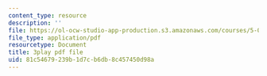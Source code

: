 ```yaml
---
content_type: resource
description: ''
file: https://ol-ocw-studio-app-production.s3.amazonaws.com/courses/5-07sc-biological-chemistry-i-fall-2013/81c54679239b1d7cb6db8c457450d98a_ddt1KuSdoOg.pdf
file_type: application/pdf
resourcetype: Document
title: 3play pdf file
uid: 81c54679-239b-1d7c-b6db-8c457450d98a
---
```


